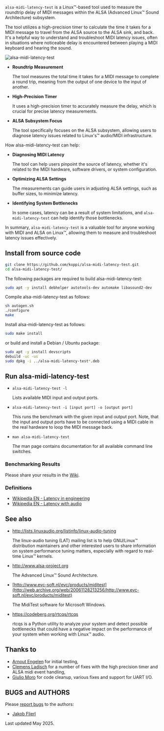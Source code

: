 ``alsa-midi-latency-test`` is a Linux™-based tool used to measure the roundtrip delay of MIDI messages within the ALSA (Advanced Linux™ Sound Architecture) subsystem.

The tool utilizes a high-precision timer to calculate the time it takes for a MIDI message to travel from the ALSA source to the ALSA sink, and back. It's a helpful way to understand and troubleshoot MIDI latency issues, often in situations where noticeable delay is encountered between playing a MIDI keyboard and hearing the sound. 

![alsa-midi-latency-test](https://raw.github.com/koppi/alsa-midi-latency-test/master/alsa-midi-latency-test.gif "alsa-midi-latency-test")

* **Roundtrip Measurement**

  The tool measures the total time it takes for a MIDI message to complete a round trip, meaning from the output of one device to the input of another.

* **High-Precision Timer**

  It uses a high-precision timer to accurately measure the delay, which is crucial for precise latency measurements. 

* **ALSA Subsystem Focus**
  
  The tool specifically focuses on the ALSA subsystem, allowing users to diagnose latency issues related to Linux's™ audio/MIDI infrastructure.

How alsa-midi-latency-test can help:

* **Diagnosing MIDI Latency**

  The tool can help users pinpoint the source of latency, whether it's related to the MIDI hardware, software drivers, or system configuration. 

* **Optimizing ALSA Settings**

  The measurements can guide users in adjusting ALSA settings, such as buffer sizes, to minimize latency.

* **Identifying System Bottlenecks**

  In some cases, latency can be a result of system limitations, and ``alsa-midi-latency-test`` can help identify those bottlenecks.

In summary, ``alsa-midi-latency-test`` is a valuable tool for anyone working with MIDI and ALSA on Linux™, allowing them to measure and troubleshoot latency issues effectively. 

## Install from source code
```bash
git clone https://github.com/koppi/alsa-midi-latency-test.git
cd alsa-midi-latency-test/
```
The following packages are required to build alsa-midi-latency-test:
```bash
sudo apt -y install debhelper autotools-dev automake libasound2-dev
```
Compile alsa-midi-latency-test as follows:
```bash
sh autogen.sh
./configure
make
```
Install alsa-midi-latency-test as follows:
```bash
sudo make install
```
or build and install a Debian / Ubuntu package:
```bash
sudo apt -y install devscripts
debuild -uc -us
sudo dpkg -i ../alsa-midi-latency-test*.deb
```

## Run alsa-midi-latency-test
 * ``` alsa-midi-latency-test -l ```

   Lists available MIDI input and output ports.

 * ``` alsa-midi-latency-test -i [input port] -o [output port] ```

   This runs the benchmark with the given input and output port. Note, that the
   input and output ports have to be connected using a MIDI cable in the real
   hardware to loop the MIDI message back.

 * ``` man alsa-midi-latency-test ```

   The man page contains documentation for all available command line switches.

### Benchmarking Results

   Please share your results in the [Wiki](../../wiki/).

### Definitions

 * [Wikipedia EN - Latency in engineering](http://tinyurl.com/wikipedia-latency-engineering)
 * [Wikipedia EN - Latency with audio](http://tinyurl.com/wikipedia-latency-audio)

## See also

 * http://lists.linuxaudio.org/listinfo/linux-audio-tuning

   The linux-audio tuning (LAT) mailing list is to help GNU/Linux™ distribution
   maintainers  and  other interested users to share information on system
   performance tuning matters, especially with regard to real-time Linux™
   kernels.

 * http://www.alsa-project.org

   The Advanced Linux™ Sound Architecture.

 * [http://www.evc-soft.nl/evc/products/miditest](http://web.archive.org/web/20061128213256/http://www.evc-soft.nl/evc/products/miditest)

   The MidiTest software for Microsoft Windows.

 * https://codeberg.org/rtcqs/rtcqs

   rtcqs is a Python utility to analyze your system and detect possible bottlenecks that could have a negative impact on the performance of your system when working with Linux™ audio.

## Thanks to

 * [Arnout Engelen](https://github.com/raboof) for initial testing,
 * [Clemens Ladisch](https://github.com/cladisch) for a number of fixes with the high precision timer and ALSA midi event handling,
 * [Giulio Moro](https://github.com/giuliomoro) for code cleanup, various fixes and support for UART I/O.

## BUGS and AUTHORS

Please [report bugs](https://github.com/koppi/alsa-midi-latency-test/issues) to the authors:

 * [Jakob Flierl](https://github.com/koppi)

Last updated May 2025.
